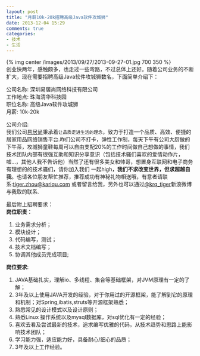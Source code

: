 ```yaml
---
layout: post
title: "月薪10k-20k招聘高级Java软件攻城狮"
date: 2013-12-04 15:29
comments: true
categories:  
- 技术
- 生活
---
```

{% img center /images/2013/09/27/2013-09-27-01.jpg 700 350 %}  
创业快两年，感触颇多，也走过一些弯路，不过总体上还好。随着公司业务的不断扩大，现在需要招聘高级Java软件攻城狮数名，下面简单介绍下：  

公司名称: 深圳易居尚网络科技有限公司  
工作地点: 珠海清华科技园  
职位名称: 高级Java软件攻城狮  
月薪:    10k-20k   

公司介绍:   
我们公司[易居尚](http://www.ejushang.com)秉承着`让品质走进生活的理念`，致力于打造一个品质、高效、便捷的居家用品网络销售平台.咋们公司不打卡，弹性工作制，每天下午有公司大厨做的下午茶，攻城狮童鞋每周可以自由支配20%的工作时间做自己想做的事情，我们技术团队内部有很强互助和知识分享意识（包括技术骚们喜欢的爱情动作片，嘘...，其他人我不告诉他）当然了还有很多美女和帅哥，想置身互联网和电子商务有理想的的技术骚们，请你加入我们 一起high，**我们不求改变世界，但求超越自我**。也请各位朋友帮忙推荐，推荐成功有神秘礼物相送哦，有意者请联系:tiger.zhou@kariqu.com 或者留言给我，另外也可以通过[@krq_tiger](http://weibo.com/xmuzyq)新浪微博与我取的联系.

<!-- more -->

最后附上招聘要求：  
**岗位职责**：  
1. 业务需求分析；  
2. 模块设计；  
3. 代码编写，测试；  
4. 技术文档编写；  
5. 协调其他成员完成项目; 


**岗位要求**:  
1. JAVA基础扎实，理解io、多线程、集合等基础框架，对JVM原理有一定的了解；  
2. 3年及以上使用JAVA开发的经验，对于你用过的开源框架，能了解到它的原理和机制；对Spring,ibatis,struts等开源框架熟悉；  
3. 熟悉常见的设计模式以及设计原则；  
4. 熟悉Linux 操作系统以及mysql数据库，对sql优化有一定的经验；  
5. 喜欢去看及尝试最新的技术，追求编写优雅的代码，从技术趋势和思路上能影响技术团队；  
6. 学习能力强，适应能力好，具备耐心/细心的品质；  
7. 3年及以上工作经验。   